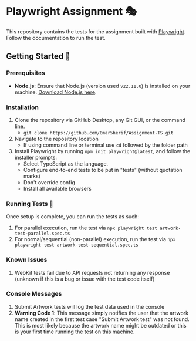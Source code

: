 # Playwright Assignment 🎭

This repository contains the tests for the assignment built with [Playwright](https://playwright.dev/).
Follow the documentation to run the test.

## Getting Started 🚀

### Prerequisites

- **Node.js**: Ensure that Node.js (version used `v22.11.0`) is installed on your machine. [Download Node.js here](https://nodejs.org/).

### Installation

1. Clone the repository via GitHub Desktop, any Git GUI, or the command line.
   - `git clone https://github.com/0mar5herif/Assignment-TS.git`
3. Navigate to the repository location
   - If using command line or terminal use `cd` followed by the folder path
4. Install Playwright by running `npm init playwright@latest`, and follow the installer prompts:
   - Select TypeScript as the language.
   - Configure end-to-end tests to be put in "tests" (without quotation marks)
   - Don't override config
   - Install all available browsers

### Running Tests 🧪

Once setup is complete, you can run the tests as such:

1. For parallel execution, run the test via `npx playwright test artwork-test-parallel.spec.ts`
2. For normal/sequential (non-parallel) execution, run the test via `npx playwright test artwork-test-sequential.spec.ts`

### Known Issues

1. WebKit tests fail due to API requests not returning any response (unknown if this is a bug or issue with the test code itself)

### Console Messages

1. Submit Artwork tests will log the test data used in the console
2. **Warning Code 1**: This message simply notifies the user that the artwork name created in the first test case "Submit Artwork test" was not found. This is most likely because the artwork name might be outdated or this is your first time running the test on this machine.
